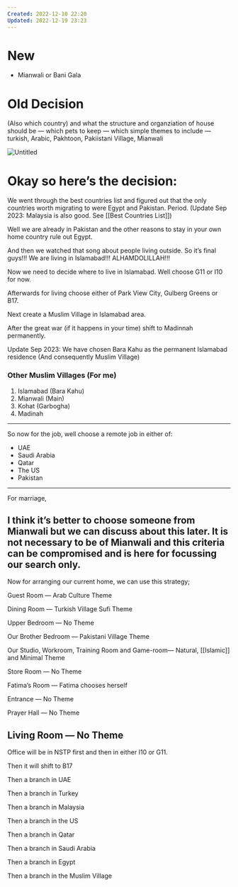 ```yaml
---
Created: 2022-12-10 22:20
Updated: 2022-12-19 23:23
---
```


# New
- Mianwali or Bani Gala
# Old Decision

(Also which country) and what the structure and organziation of house should be — which pets to keep — which simple themes to include — turkish, Arabic, Pakhtoon, Pakiistani Village, Mianwali

![Untitled](Resources/Attachments/Where%20to%20live%20e99929eee835408db35eb5306c720600/Untitled.png)

# Okay so here’s the decision:

We went through the best countries list and figured out that the only countries worth migrating to were Egypt and Pakistan. Period. (Update Sep 2023: Malaysia is also good. See [[Best Countries List]])

Well we are already in Pakistan and the other reasons to stay in your own home country rule out Egypt. 

And then we watched that song about people living outside. So it’s final guys!!! We are living in Islamabad!!! ALHAMDOLILLAH!!!

Now we need to decide where to live in Islamabad. Well choose G11 or I10 for now.

Afterwards for living choose either of Park View City, Gulberg Greens or B17.

Next create a Muslim Village in Islamabad area.

After the great war (if it happens in your time) shift to Madinnah permanently.

Update Sep 2023: We have chosen Bara Kahu as the permanent Islamabad residence (And consequently Muslim Village)

### Other Muslim Villages (For me)
1. Islamabad (Bara Kahu)
2. Mianwali (Main)
3. Kohat (Garbogha)
4. Madinah
---

So now for the job, well choose a remote job in either of:

- UAE
- Saudi Arabia
- Qatar
- The US
- Pakistan
---

For marriage,

I think it’s better to choose someone from Mianwali but we can discuss about this later. It is not necessary to be of Mianwali and this criteria can be compromised and is here for focussing our search only.
---

Now for arranging our current home, we can use this strategy;

Guest Room — Arab Culture Theme

Dining Room — Turkish Village Sufi Theme

Upper Bedroom — No Theme

Our Brother Bedroom — Pakistani Village Theme

Our Studio, Workroom, Training Room and Game-room— Natural, [[Islamic]] and Minimal Theme

Store Room — No Theme

Fatima’s Room — Fatima chooses herself

Entrance — No Theme

Prayer Hall — No Theme

Living Room — No Theme 
---

Office will be in NSTP first and then in either I10 or G11.

Then it will shift to B17

Then a branch in UAE

Then a branch in Turkey

Then a branch in Malaysia

Then a branch in the US

Then a branch in Qatar

Then a branch in Saudi Arabia

Then a branch in Egypt

Then a branch in the Muslim Village